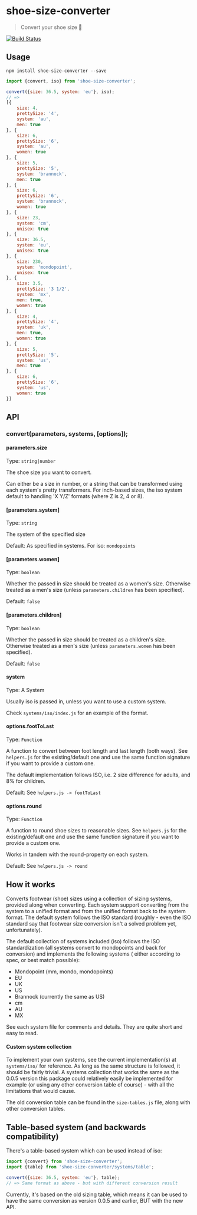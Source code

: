 # shoe-size-converter

> Convert your shoe size 👟

[![Build Status](https://travis-ci.com/alisonmonteiro/shoe-size-converter.svg?branch=master)](https://travis-ci.com/alisonmonteiro/shoe-size-converter)

## Usage
`npm install shoe-size-converter --save`

```javascript
import {convert, iso} from 'shoe-size-converter';

convert({size: 36.5, system: 'eu'}, iso);
// =>
[{
	size: 4,
	prettySize: '4',
	system: 'au',
	men: true
}, {
	size: 6,
	prettySize: '6',
	system: 'au',
	women: true
}, {
	size: 5,
	prettySize: '5',
	system: 'brannock',
	men: true
}, {
	size: 6,
	prettySize: '6',
	system: 'brannock',
	women: true
}, {
	size: 23,
	system: 'cm',
	unisex: true
}, {
	size: 36.5,
	system: 'eu',
	unisex: true
}, {
	size: 230,
	system: 'mondopoint',
	unisex: true
}, {
	size: 3.5,
	prettySize: '3 1/2',
	system: 'mx',
	men: true,
	women: true
}, {
	size: 4,
	prettySize: '4',
	system: 'uk',
	men: true,
	women: true
}, {
	size: 5,
	prettySize: '5',
	system: 'us',
	men: true
}, {
	size: 6,
	prettySize: '6',
	system: 'us',
	women: true
}]
```

## API

### convert(parameters, systems, [options]);

#### parameters.size
Type: `string|number`

The shoe size you want to convert.

Can either be a size in number, or a string that can be transformed
using each system's pretty transformers. For inch-based sizes, the iso
system default to handling 'X Y/Z' formats (where Z is 2, 4 or 8).

#### [parameters.system]
Type: `string`

The system of the specified size

Default: As specified in systems. For iso: `mondopoints`

#### [parameters.women]
Type: `boolean`

Whether the passed in size should be treated as a women's size.
Otherwise treated as a men's size (unless `parameters.children` has
been specified).

Default: `false`

#### [parameters.children]
Type: `boolean`

Whether the passed in size should be treated as a children's size.
Otherwise treated as a men's size (unless `parameters.women` has
been specified).

Default: `false`

#### system
Type: A System

Usually iso is passed in, unless you want to use a custom system.

Check `systems/iso/index.js` for an example of the format.

#### options.footToLast
Type: `Function`

A function to convert between foot length and last length (both
ways). See `helpers.js` for the existing/default one and use the
same function signature if you want to provide a custom one.

The default implementation follows ISO, i.e. 2 size difference
for adults, and 8% for children.

Default: See `helpers.js -> footToLast`

#### options.round
Type: `Function`

A function to round shoe sizes to reasonable sizes. See
`helpers.js` for the existing/default one and use the same
function signature if you want to provide a custom one.

Works in tandem with the round-property on each system.

Default: See `helpers.js -> round`

## How it works

Converts footwear (shoe) sizes using a collection of sizing
systems, provided along when converting. Each system support
converting from the system to a unified format and from the
unified format back to the system format. The default system
follows the ISO standard (roughly - even the ISO standard say
that footwear size conversion isn't a solved problem yet,
unfortunately).

The default collection of systems included (iso) follows the
ISO standardization (all systems convert to mondopoints and
back for conversion) and implements the following systems (
either according to spec, or best match possible):

- Mondopoint (mm, mondo, mondopoints)
- EU
- UK
- US
- Brannock (currently the same as US)
- cm
- AU
- MX

See each system file for comments and details. They are
quite short and easy to read.

#### Custom system collection
To implement your own systems, see the current
implementation(s) at `systems/iso/` for reference. As long
as the same structure is followed, it should be fairly
trivial. A systems collection that works the same as the
0.0.5 version this package could relatively easily be
implemented for example (or using any other conversion
table of course) - with all the limitations that would
cause.

The old conversion table can be found in the
`size-tables.js` file, along with other conversion tables.

## Table-based system (and backwards compatibility)
There's a table-based system which can be used instead of iso:

```javascript
import {convert} from 'shoe-size-converter';
import {table} from 'shoe-size-converter/systems/table';

convert({size: 36.5, system: 'eu'}, table);
// => Same format as above - but with different conversion result
```

Currently, it's based on the old sizing table, which means it can
be used to have the same conversion as version 0.0.5 and earlier,
BUT with the new API.
